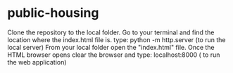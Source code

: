 # public-housing

Clone the repository to the local folder.
Go to your terminal and find the location where the index.html file is.
type: python -m http.server (to run the local server)
From your local folder open the "index.html" file.
Once the HTML browser opens clear the browser and type: localhost:8000 ( to run the web application)
